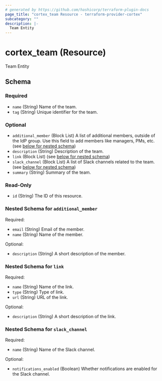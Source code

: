 ```yaml
---
# generated by https://github.com/hashicorp/terraform-plugin-docs
page_title: "cortex_team Resource - terraform-provider-cortex"
subcategory: ""
description: |-
  Team Entity
---
```


# cortex_team (Resource)

Team Entity



<!-- schema generated by tfplugindocs -->
## Schema

### Required

- `name` (String) Name of the team.
- `tag` (String) Unique identifier for the team.

### Optional

- `additional_member` (Block List) A list of additional members, outside of the IdP group. Use this field to add members like managers, PMs, etc. (see [below for nested schema](#nestedblock--additional_member))
- `description` (String) Description of the team.
- `link` (Block List) (see [below for nested schema](#nestedblock--link))
- `slack_channel` (Block List) A list of Slack channels related to the team. (see [below for nested schema](#nestedblock--slack_channel))
- `summary` (String) Summary of the team.

### Read-Only

- `id` (String) The ID of this resource.

<a id="nestedblock--additional_member"></a>
### Nested Schema for `additional_member`

Required:

- `email` (String) Email of the member.
- `name` (String) Name of the member.

Optional:

- `description` (String) A short description of the member.


<a id="nestedblock--link"></a>
### Nested Schema for `link`

Required:

- `name` (String) Name of the link.
- `type` (String) Type of link.
- `url` (String) URL of the link.

Optional:

- `description` (String) A short description of the link.


<a id="nestedblock--slack_channel"></a>
### Nested Schema for `slack_channel`

Required:

- `name` (String) Name of the Slack channel.

Optional:

- `notifications_enabled` (Boolean) Whether notifications are enabled for the Slack channel.

